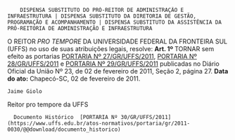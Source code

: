         DISPENSA SUBSTITUTO DO PRÓ-REITOR DE ADMINISTRAÇÃO E INFRAESTRUTURA | DISPENSA SUBSTITUTO DA DIRETORIA DE GESTÃO, PROGRAMAÇÃO E ACOMPANHAMENTO | DISPENSA SUBSTITUTO DA ASSISTÊNCIA DA PRÓ-REITORIA DE ADMINISTRAÇÃO E INFRAESTRUTURA  

 O REITOR *PRO TEMPORE*  DA UNIVERSIDADE FEDERAL DA FRONTEIRA SUL (UFFS) no uso de suas atribuições legais, resolve:   **Art. 1º**  TORNAR sem efeito as portarias [PORTARIA Nº 27/GR/UFFS/2011](https://www.uffs.edu.br/atos-normativos/portaria/gr/2011-0027), [PORTARIA Nº 28/GR/UFFS/2011](https://www.uffs.edu.br/atos-normativos/portaria/gr/2011-0028) e [PORTARIA Nº 29/GR/UFFS/2011](https://www.uffs.edu.br/atos-normativos/portaria/gr/2011-0029) publicadas no Diário Oficial da União Nº 23, de 02 de fevereiro de 2011, Seção 2, página 27.        **Data do ato:** Chapecó-SC, 02 de fevereiro de 2011.   
 

    Jaime Giolo    
 Reitor pro tempore da UFFS 

      Documento Histórico  [PORTARIA Nº 30/GR/UFFS/2011](https://www.uffs.edu.br/atos-normativos/portaria/gr/2011-0030/@@download/documento_historico)     
      